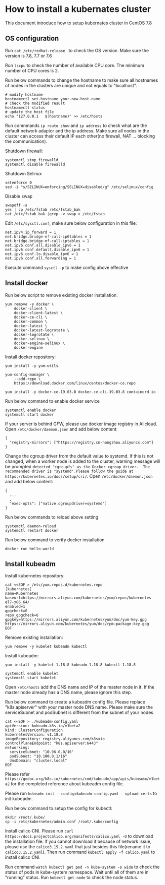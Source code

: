
# How to install a kubernates cluster
This document introduce how to setup kubernates cluster in CentOS 7.8


## OS configuration

Run `cat /etc/redhat-release ` to check the OS version. Make sure the version is 7.8, 7.7 or 7.6

Run `lscpu` to check the number of available CPU core. The minimum number of CPU cores is 2.

Run below commands to change the hostname to make sure all hostnames of nodes in the clusters are unique and not equals to "localhost".

```
# modify hostname
hostnamectl set-hostname your-new-host-name
# check the modified result
hostnamectl status
# update the host file
echo "127.0.0.1   $(hostname)" >> /etc/hosts
```

Run comnmands `ip route show` and `ip address` to check what are the default network adaptor and the ip address. Make sure all nodes in the cluster can access their default IP each other(no firewall, NAT ... blocking the communication).

Shutdown firewall:
```
systemctl stop firewalld
systemctl disable firewalld
```

Shutdown Selinux
```
setenforce 0
sed -i "s/SELINUX=enforcing/SELINUX=disabled/g" /etc/selinux/config
```

Disable swap
```
swapoff -a
yes | cp /etc/fstab /etc/fstab_bak
cat /etc/fstab_bak |grep -v swap > /etc/fstab
```

Edit `/etc/sysctl.conf`, make sure below configuration in this file:
```
net.ipv4.ip_forward = 1
net.bridge.bridge-nf-call-ip6tables = 1
net.bridge.bridge-nf-call-iptables = 1
net.ipv6.conf.all.disable_ipv6 = 1
net.ipv6.conf.default.disable_ipv6 = 1
net.ipv6.conf.lo.disable_ipv6 = 1
net.ipv6.conf.all.forwarding = 1
```
Execute command `sysctl -p` to make config above effective


## Install docker

Run below script to remove existing docker installation:
```
yum remove -y docker \
    docker-client \
    docker-client-latest \
    docker-ce-cli \
    docker-common \
    docker-latest \
    docker-latest-logrotate \
    docker-logrotate \
    docker-selinux \
    docker-engine-selinux \
    docker-engine

```

Install docker repository:
```
yum install -y yum-utils

yum-config-manager \
    --add-repo \
    https://download.docker.com/linux/centos/docker-ce.repo
```

```
yum install -y docker-ce-19.03.8 docker-ce-cli-19.03.8 containerd.io
```

Run below command to enable docker service
```
systemctl enable docker
systemctl start docker
```

If your server is behind GFW, please use docker image registry in Alicloud. Open `/etc/docker/daemon.json` and add 
below content:
```
{
  "registry-mirrors": ["https://registry.cn-hangzhou.aliyuncs.com"]
}
```

Change the cgroup driver from the default value to systemd. If this is not changed, when a worker node is added
to the cluster, warning message will be prompted `detected "cgroupfs" as the Docker cgroup driver. 
The recommended driver is "systemd".Please follow the guide at https://kubernetes.io/docs/setup/cri/`.
Open `/etc/docker/daemon.json` and add below content:
```
{
  ... 
  ,
  "exec-opts": ["native.cgroupdriver=systemd"]
}
```

Run below commands to reload above setting
```
systemctl daemon-reload
systemctl restart docker
```


Run below command to verify docker installation
```
docker run hello-world
```



## Install kubeadm
Install kubernetes repository:
```
cat <<EOF > /etc/yum.repos.d/kubernetes.repo
[kubernetes]
name=Kubernetes
baseurl=https://mirrors.aliyun.com/kubernetes/yum/repos/kubernetes-el7-x86_64/
enabled=1
gpgcheck=0
repo_gpgcheck=0
gpgkey=https://mirrors.aliyun.com/kubernetes/yum/doc/yum-key.gpg https://mirrors.aliyun.com/kubernetes/yum/doc/rpm-package-key.gpg
EOF

```

Remove existing installation:
```
yum remove -y kubelet kubeadm kubectl
```

Install kubeadm:
```
yum install -y kubelet-1.18.8 kubeadm-1.18.8 kubectl-1.18.8

systemctl enable kubelet 
systemctl start kubelet
```

Open `/etc/hosts` add the DNS name and IP of the master node in it. If the master node already has a DNS name,
please ignore this step. 

Run below command to create a kubeadm config file. Please replace "k8s.apiserver" with your master node DNS name. 
Please make sure the serviceSubnet and podSubnet is different from the subnet of your nodes. 
```
cat <<EOF > ./kubeadm-config.yaml
apiVersion: kubeadm.k8s.io/v1beta2
kind: ClusterConfiguration
kubernetesVersion: v1.18.8
imageRepository: registry.aliyuncs.com/k8sxio
controlPlaneEndpoint: "k8s.apiserver:6443"
networking:
  serviceSubnet: "10.96.0.0/16"
  podSubnet: "10.100.0.1/16"
  dnsDomain: "cluster.local"
EOF
```
Please refer `https://godoc.org/k8s.io/kubernetes/cmd/kubeadm/app/apis/kubeadm/v1beta2` for the completed reference
about kubeadm config file.

Please run `kubeadm init --config=kubeadm-config.yaml --upload-certs` to init kubeadm.

Run below command to setup the config for kubectl:
```
mkdir /root/.kube/
cp -i /etc/kubernetes/admin.conf /root/.kube/config
```

Install calico CNI. Please run `curl https://docs.projectcalico.org/manifests/calico.yaml -O` to download 
the installation file. If you cannot download it because of network issue, please use the `calico3.15.2.yaml` that
just besides this file(rename it to `calico3.15.2.yaml`). Then run command `kubectl apply -f calico.yaml` to install
calico CNI.

Run command `watch kubectl get pod -n kube-system -o wide` to check the status of pods in kube-system namespace.
Wait until all of them are in "running" status. Run `kubectl get node` to check the node status. 

